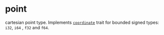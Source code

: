 # point
cartesian point type. Implements [`coordinate`](https://github.com/intdxdt/coordinate) trait for 
bounded signed types: `i32`, `i64` , `f32` and `f64`.
